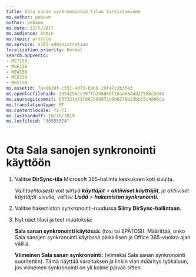 ```yaml
---
title: Sala sanan synkronoinnin tilan tarkistaminen
ms.author: pebaum
author: pebaum
ms.date: 12/5/2017
ms.audience: Admin
ms.topic: article
ms.service: o365-administration
localization_priority: Normal
search.appverid:
- MET150
- MOE150
- MEW150
- MED150
- MBS150
ms.assetid: 7aa9628f-c551-4d73-b966-29f47c2b3f43
ms.openlocfilehash: 3354256cc70ffb256d65f18aa68ddd27588c5d4b
ms.sourcegitcommit: 037331d71f06750d972c0b6278b23bb15c4806ca
ms.translationtype: MT
ms.contentlocale: fi-FI
ms.lasthandoff: 10/18/2019
ms.locfileid: "36555374"
---
```

# <a name="enable-password-sync"></a>Ota Sala sanojen synkronointi käyttöön

1.  Valitse **DirSync-tila** Microsoft 365-hallinta keskuksen koti sivulta. 
    
     *Vaihtoehtoisesti voit siirtyä **käyttäjät** \> **aktiiviset käyttäjät**, ja aktiiviset käyttäjät-sivulla, valitse **Lisää** \> **hakemiston synkronointi.*** 
    
2. Valitse hakemiston synkronointi-ruudussa **Siirry DirSync-hallintaan**. 
    
3. Nyt näet tilasi ja teet muutoksia:
    
    **Sala sanan synkronointi käytössä:** (tosi tai EPÄTOSI). Määrittää, onko Sala sanojen synkronointi käytössä paikallisen ja Office 365-vuokra ajan välillä. 
    
    **Viimeinen Sala sanan synkronointi:** (viimeksi Sala sanan synkronointi suoritettiin). Tämä näyttää varoituksen ja linkin vian määritys työkaluun, jos viimeinen synkronointi on yli kolme päivää sitten. 
    

